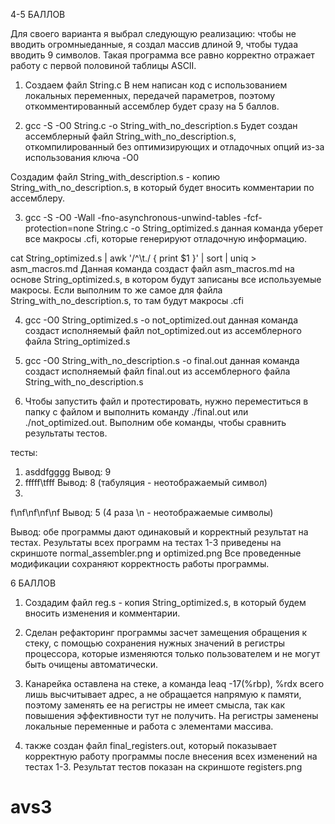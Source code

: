
4-5 БАЛЛОВ

Для своего варианта я выбрал следующую реализацию: чтобы не вводить огромныеданные, я создал массив
длиной 9, чтобы тудаа вводить 9 символов. Такая программа все равно корректно отражает работу с первой
половиной таблицы ASCII.

1. Создаем файл String.c 
В нем написан код с использованием локальных переменных, передачей параметров, поэтому откомментированный
ассемблер будет сразу на 5 баллов.

2. gcc -S -O0 String.c -o String_with_no_description.s
Будет создан ассемблерный файл String_with_no_description.s, откомпилированный без оптимизирующих и отладочных опций 
из-за использования ключа -O0

Создадим файл String_with_description.s - копию String_with_no_description.s, в который будет вносить комментарии
по ассемблеру.

3. gcc -S -O0 -Wall  -fno-asynchronous-unwind-tables -fcf-protection=none String.c -o String_optimized.s
данная команда уберет все макросы .cfi, которые генерируют отладочную информацию.


cat String_optimized.s | awk '/^\t\./ { print $1 }' | sort | uniq > asm_macros.md
Данная команда создаст файл asm_macros.md на основе String_optimized.s, в котором 
будут записаны все используемые макросы. Если выполним то же самое для  файла String_with_no_description.s, то там будут 
макросы .cfi

4. gcc -O0 String_optimized.s -o not_optimized.out 
данная команда создаст исполняемый файл not_optimized.out из ассемблерного файла String_optimized.s
5. gcc -O0 String_with_no_description.s -o final.out 
данная команда создаст исполняемый файл final.out из ассемблерного файла String_with_no_description.s


6. Чтобы запустить файл и протестировать, нужно переместиться в папку с файлом и выполнить команду
./final.out или ./not_optimized.out. Выполним обе команды, чтобы сравнить результаты тестов.

тесты:
1)  asddfgggg
Вывод: 9
2) fffff\tfff
Вывод: 8 (табуляция - неотображаемый символ)
3)
f\nf\nf\nf\nf
Вывод: 5 (4 раза \n - неотображаемые символы)

Вывод: обе программы дают одинаковый и корректный результат на тестах. 
Результаты всех программ на тестах 1-3 приведены на скриншоте normal_assembler.png и optimized.png
Все проведенные модификации сохраняют корректность работы программы.




6 БАЛЛОВ

1. Создадим файл reg.s - копия String_optimized.s, в который будем вносить изменения и комментарии.

2. Сделан рефакторинг программы засчет замещения обращения к стеку, с помощью сохранения нужных значений в регистры процессора, которые 
изменяются только пользователем и не могут быть очищены автоматически.

3. Канарейка оставлена на стеке, а команда leaq	-17(%rbp), %rdx всего лишь высчитывает адрес, а не обращается напрямую к памяти, поэтому
заменять ее на регистры не имеет смысла, так как повышения эффективности тут не получить.
На регистры заменены локальные переменные и работа с элементами массива.


4. также создан файл final_registers.out, который показывает корректную работу программы после внесения всех изменений на тестах 1-3.
Результат тестов показан на скриншоте registers.png

# avs3
